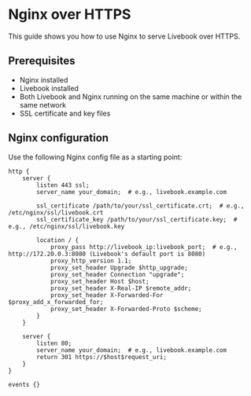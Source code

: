 # Nginx over HTTPS

This guide shows you how to use Nginx to serve Livebook over HTTPS.

## Prerequisites

- Nginx installed
- Livebook installed
- Both Livebook and Nginx running on the same machine or within the same network
- SSL certificate and key files

## Nginx configuration

Use the following Nginx config file as a starting point:

```nginx
http {
    server {
        listen 443 ssl;
        server_name your_domain;  # e.g., livebook.example.com

        ssl_certificate /path/to/your/ssl_certificate.crt;  # e.g., /etc/nginx/ssl/livebook.crt
        ssl_certificate_key /path/to/your/ssl_certificate.key;  # e.g., /etc/nginx/ssl/livebook.key

        location / {
            proxy_pass http://livebook_ip:livebook_port;  # e.g., http://172.20.0.3:8080 (Livebook's default port is 8080)
            proxy_http_version 1.1;
            proxy_set_header Upgrade $http_upgrade;
            proxy_set_header Connection "upgrade";
            proxy_set_header Host $host;
            proxy_set_header X-Real-IP $remote_addr;
            proxy_set_header X-Forwarded-For $proxy_add_x_forwarded_for;
            proxy_set_header X-Forwarded-Proto $scheme;
        }
    }

    server {
        listen 80;
        server_name your_domain;  # e.g., livebook.example.com
        return 301 https://$host$request_uri;
    }
}

events {}
```